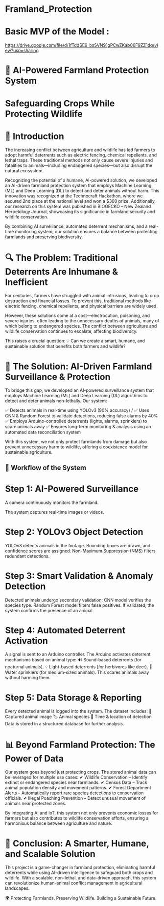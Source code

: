 # Framland_Protection

# Basic MVP of the Model : 
https://drive.google.com/file/d/1fTddSE9_bxSVN91gPCwZKab06F9ZZ1dq/view?usp=sharing

# 🌾 AI-Powered Farmland Protection System
# Safeguarding Crops While Protecting Wildlife

# 🚀 Introduction
The increasing conflict between agriculture and wildlife has led farmers to adopt harmful deterrents such as electric fencing, chemical repellents, and lethal traps. These traditional methods not only cause severe injuries and fatalities to animals—including endangered species—but also disrupt the natural ecosystem.

Recognizing the potential of a humane, AI-powered solution, we developed an AI-driven farmland protection system that employs Machine Learning (ML) and Deep Learning (DL) to detect and deter animals without harm. This innovation was recognized at the Technocraft Hackathon, where we secured 2nd place at the national level and won a $300 prize. Additionally, our research on this system was published in BIOGECKO – New Zealand Herpetology Journal, showcasing its significance in farmland security and wildlife conservation.

By combining AI surveillance, automated deterrent mechanisms, and a real-time monitoring system, our solution ensures a balance between protecting farmlands and preserving biodiversity.

# 🔍 The Problem: Traditional Deterrents Are Inhumane & Inefficient

For centuries, farmers have struggled with animal intrusions, leading to crop destruction and financial losses. To prevent this, traditional methods like electric fencing, chemical repellents, and physical barriers are widely used.

However, these solutions come at a cost—electrocution, poisoning, and severe injuries, often leading to the unnecessary deaths of animals, many of which belong to endangered species. The conflict between agriculture and wildlife conservation continues to escalate, affecting biodiversity.

This raises a crucial question:
💡 Can we create a smart, humane, and sustainable solution that benefits both farmers and wildlife?

# 🤖 The Solution: AI-Driven Farmland Surveillance & Protection

To bridge this gap, we developed an AI-powered surveillance system that employs Machine Learning (ML) and Deep Learning (DL) algorithms to detect and deter animals non-lethally. Our system:

✅ Detects animals in real-time using YOLOv3 (90% accuracy) /
✅ Uses CNN & Random Forest to validate detections, reducing false alarms by 40%
✅ Employs Arduino-controlled deterrents (lights, alarms, sprinklers) to scare animals away
✅ Ensures long-term monitoring & analysis using an automated data reconciliation system

With this system, we not only protect farmlands from damage but also prevent unnecessary harm to wildlife, offering a coexistence model for sustainable agriculture.

## 🔄 Workflow of the System

# Step 1: AI-Powered Surveillance

A camera continuously monitors the farmland.

The system captures real-time images or videos.

# Step 2: YOLOv3 Object Detection
YOLOv3 detects animals in the footage.
Bounding boxes are drawn, and confidence scores are assigned.
Non-Maximum Suppression (NMS) filters redundant detections.
# Step 3: Smart Validation & Anomaly Detection
Detected animals undergo secondary validation:
CNN model verifies the species type.
Random Forest model filters false positives.
If validated, the system confirms the presence of an animal.
# Step 4: Automated Deterrent Activation
A signal is sent to an Arduino controller.
The Arduino activates deterrent mechanisms based on animal type:
🔊 Sound-based deterrents (for nocturnal animals).
💡 Light-based deterrents (for herbivores like deer).
🚰 Water sprinklers (for medium-sized animals).
This scares animals away without harming them.
# Step 5: Data Storage & Reporting
Every detected animal is logged into the system.
The dataset includes:
📸 Captured animal image
🏷 Animal species
📍 Time & location of detection
Data is stored in a structured database for further analysis.
# 📊 Beyond Farmland Protection: The Power of Data
Our system goes beyond just protecting crops. The stored animal data can be leveraged for multiple use cases:
✔ Wildlife Conservation – Identify extinct or endangered species near farmlands.
✔ Census Data – Track animal population density and movement patterns.
✔ Forest Department Alerts – Automatically report rare species detections to conservation officials.
✔ Illegal Poaching Prevention – Detect unusual movement of animals near protected zones.

By integrating AI and IoT, this system not only prevents economic losses for farmers but also contributes to wildlife conservation efforts, ensuring a harmonious balance between agriculture and nature.

# 🚀 Conclusion: A Smarter, Humane, and Scalable Solution
This project is a game-changer in farmland protection, eliminating harmful deterrents while using AI-driven intelligence to safeguard both crops and wildlife. With a scalable, non-lethal, and data-driven approach, this system can revolutionize human-animal conflict management in agricultural landscapes.

🌍 Protecting Farmlands. Preserving Wildlife. Building a Sustainable Future.
